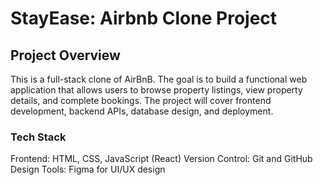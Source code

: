 # StayEase: Airbnb Clone Project

## Project Overview
This is a full-stack clone of AirBnB. The goal is to build a functional web application that allows users to browse property listings, view property details, and complete bookings. The project will cover frontend development, backend APIs, database design, and deployment.

### Tech Stack
Frontend: HTML, CSS, JavaScript (React)
Version Control: Git and GitHub
Design Tools: Figma for UI/UX design

